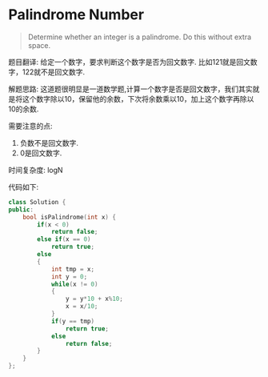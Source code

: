 # Palindrome Number

> Determine whether an integer is a palindrome. Do this without extra space.

题目翻译:
给定一个数字，要求判断这个数字是否为回文数字. 比如121就是回文数字，122就不是回文数字.

解题思路:
这道题很明显是一道数学题,计算一个数字是否是回文数字，我们其实就是将这个数字除以10，保留他的余数，下次将余数乘以10，加上这个数字再除以10的余数.

需要注意的点:
1. 负数不是回文数字.
2. 0是回文数字.

时间复杂度:
logN

代码如下:

```c++
class Solution {
public:
    bool isPalindrome(int x) {
        if(x < 0)
            return false;
        else if(x == 0)
            return true;
        else
        {
            int tmp = x;
            int y = 0;
            while(x != 0)
            {
                y = y*10 + x%10;
                x = x/10;
            }
            if(y == tmp)
                return true;
            else
                return false;
        }
    }
};
```


